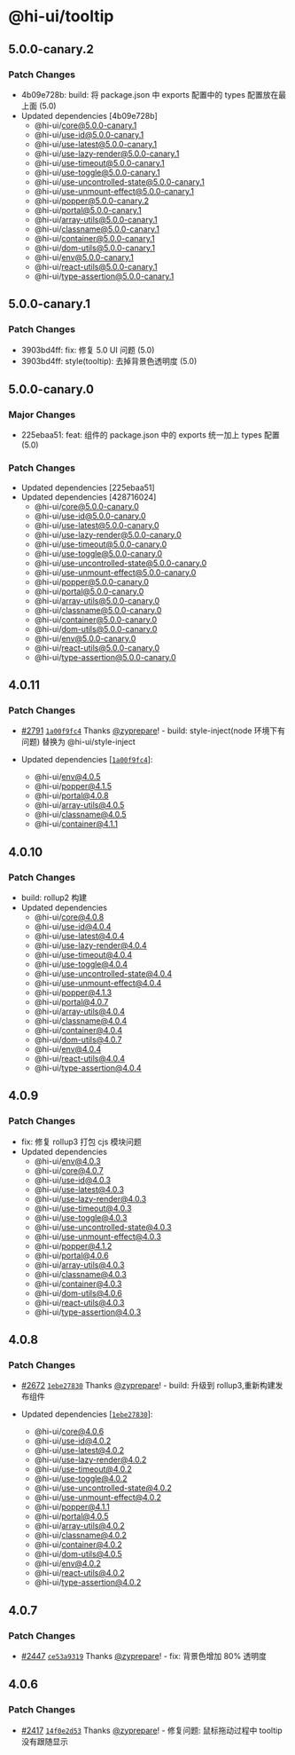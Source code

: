 # @hi-ui/tooltip

## 5.0.0-canary.2

### Patch Changes

- 4b09e728b: build: 将 package.json 中 exports 配置中的 types 配置放在最上面 (5.0)
- Updated dependencies [4b09e728b]
  - @hi-ui/core@5.0.0-canary.1
  - @hi-ui/use-id@5.0.0-canary.1
  - @hi-ui/use-latest@5.0.0-canary.1
  - @hi-ui/use-lazy-render@5.0.0-canary.1
  - @hi-ui/use-timeout@5.0.0-canary.1
  - @hi-ui/use-toggle@5.0.0-canary.1
  - @hi-ui/use-uncontrolled-state@5.0.0-canary.1
  - @hi-ui/use-unmount-effect@5.0.0-canary.1
  - @hi-ui/popper@5.0.0-canary.2
  - @hi-ui/portal@5.0.0-canary.1
  - @hi-ui/array-utils@5.0.0-canary.1
  - @hi-ui/classname@5.0.0-canary.1
  - @hi-ui/container@5.0.0-canary.1
  - @hi-ui/dom-utils@5.0.0-canary.1
  - @hi-ui/env@5.0.0-canary.1
  - @hi-ui/react-utils@5.0.0-canary.1
  - @hi-ui/type-assertion@5.0.0-canary.1

## 5.0.0-canary.1

### Patch Changes

- 3903bd4ff: fix: 修复 5.0 UI 问题 (5.0)
- 3903bd4ff: style(tooltip): 去掉背景色透明度 (5.0)

## 5.0.0-canary.0

### Major Changes

- 225ebaa51: feat: 组件的 package.json 中的 exports 统一加上 types 配置 (5.0)

### Patch Changes

- Updated dependencies [225ebaa51]
- Updated dependencies [428716024]
  - @hi-ui/core@5.0.0-canary.0
  - @hi-ui/use-id@5.0.0-canary.0
  - @hi-ui/use-latest@5.0.0-canary.0
  - @hi-ui/use-lazy-render@5.0.0-canary.0
  - @hi-ui/use-timeout@5.0.0-canary.0
  - @hi-ui/use-toggle@5.0.0-canary.0
  - @hi-ui/use-uncontrolled-state@5.0.0-canary.0
  - @hi-ui/use-unmount-effect@5.0.0-canary.0
  - @hi-ui/popper@5.0.0-canary.0
  - @hi-ui/portal@5.0.0-canary.0
  - @hi-ui/array-utils@5.0.0-canary.0
  - @hi-ui/classname@5.0.0-canary.0
  - @hi-ui/container@5.0.0-canary.0
  - @hi-ui/dom-utils@5.0.0-canary.0
  - @hi-ui/env@5.0.0-canary.0
  - @hi-ui/react-utils@5.0.0-canary.0
  - @hi-ui/type-assertion@5.0.0-canary.0

## 4.0.11

### Patch Changes

- [#2791](https://github.com/XiaoMi/hiui/pull/2791) [`1a00f9fc4`](https://github.com/XiaoMi/hiui/commit/1a00f9fc4a44619059d7852e846b54fedbd56715) Thanks [@zyprepare](https://github.com/zyprepare)! - build: style-inject(node 环境下有问题) 替换为 @hi-ui/style-inject

- Updated dependencies [[`1a00f9fc4`](https://github.com/XiaoMi/hiui/commit/1a00f9fc4a44619059d7852e846b54fedbd56715)]:
  - @hi-ui/env@4.0.5
  - @hi-ui/popper@4.1.5
  - @hi-ui/portal@4.0.8
  - @hi-ui/array-utils@4.0.5
  - @hi-ui/classname@4.0.5
  - @hi-ui/container@4.1.1

## 4.0.10

### Patch Changes

- build: rollup2 构建
- Updated dependencies
  - @hi-ui/core@4.0.8
  - @hi-ui/use-id@4.0.4
  - @hi-ui/use-latest@4.0.4
  - @hi-ui/use-lazy-render@4.0.4
  - @hi-ui/use-timeout@4.0.4
  - @hi-ui/use-toggle@4.0.4
  - @hi-ui/use-uncontrolled-state@4.0.4
  - @hi-ui/use-unmount-effect@4.0.4
  - @hi-ui/popper@4.1.3
  - @hi-ui/portal@4.0.7
  - @hi-ui/array-utils@4.0.4
  - @hi-ui/classname@4.0.4
  - @hi-ui/container@4.0.4
  - @hi-ui/dom-utils@4.0.7
  - @hi-ui/env@4.0.4
  - @hi-ui/react-utils@4.0.4
  - @hi-ui/type-assertion@4.0.4

## 4.0.9

### Patch Changes

- fix: 修复 rollup3 打包 cjs 模块问题
- Updated dependencies
  - @hi-ui/env@4.0.3
  - @hi-ui/core@4.0.7
  - @hi-ui/use-id@4.0.3
  - @hi-ui/use-latest@4.0.3
  - @hi-ui/use-lazy-render@4.0.3
  - @hi-ui/use-timeout@4.0.3
  - @hi-ui/use-toggle@4.0.3
  - @hi-ui/use-uncontrolled-state@4.0.3
  - @hi-ui/use-unmount-effect@4.0.3
  - @hi-ui/popper@4.1.2
  - @hi-ui/portal@4.0.6
  - @hi-ui/array-utils@4.0.3
  - @hi-ui/classname@4.0.3
  - @hi-ui/container@4.0.3
  - @hi-ui/dom-utils@4.0.6
  - @hi-ui/react-utils@4.0.3
  - @hi-ui/type-assertion@4.0.3

## 4.0.8

### Patch Changes

- [#2672](https://github.com/XiaoMi/hiui/pull/2672) [`1ebe27830`](https://github.com/XiaoMi/hiui/commit/1ebe2783098b3a8cd980bd10076d67635463800e) Thanks [@zyprepare](https://github.com/zyprepare)! - build: 升级到 rollup3,重新构建发布组件

- Updated dependencies [[`1ebe27830`](https://github.com/XiaoMi/hiui/commit/1ebe2783098b3a8cd980bd10076d67635463800e)]:
  - @hi-ui/core@4.0.6
  - @hi-ui/use-id@4.0.2
  - @hi-ui/use-latest@4.0.2
  - @hi-ui/use-lazy-render@4.0.2
  - @hi-ui/use-timeout@4.0.2
  - @hi-ui/use-toggle@4.0.2
  - @hi-ui/use-uncontrolled-state@4.0.2
  - @hi-ui/use-unmount-effect@4.0.2
  - @hi-ui/popper@4.1.1
  - @hi-ui/portal@4.0.5
  - @hi-ui/array-utils@4.0.2
  - @hi-ui/classname@4.0.2
  - @hi-ui/container@4.0.2
  - @hi-ui/dom-utils@4.0.5
  - @hi-ui/env@4.0.2
  - @hi-ui/react-utils@4.0.2
  - @hi-ui/type-assertion@4.0.2

## 4.0.7

### Patch Changes

- [#2447](https://github.com/XiaoMi/hiui/pull/2447) [`ce53a9319`](https://github.com/XiaoMi/hiui/commit/ce53a93191a0c71cd9d07deff13e3a4cdef2bb46) Thanks [@zyprepare](https://github.com/zyprepare)! - fix: 背景色增加 80% 透明度

## 4.0.6

### Patch Changes

- [#2417](https://github.com/XiaoMi/hiui/pull/2417) [`14f0e2d53`](https://github.com/XiaoMi/hiui/commit/14f0e2d5313cf1575f6e6378659e5406f8045529) Thanks [@zyprepare](https://github.com/zyprepare)! - 修复问题: 鼠标拖动过程中 tooltip 没有跟随显示
